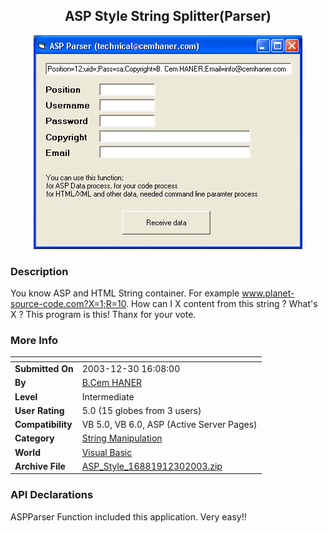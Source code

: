﻿<div align="center">

## ASP Style String Splitter\(Parser\)

<img src="PIC20031230190129128.jpg">
</div>

### Description

You know ASP and HTML String container. For example www.planet-source-code.com?X=1;R=10. How can I X content from this string ? What's X ? This program is this! Thanx for your vote.
 
### More Info
 


<span>             |<span>
---                |---
**Submitted On**   |2003-12-30 16:08:00
**By**             |[B\.Cem HANER](https://github.com/Planet-Source-Code/PSCIndex/blob/master/ByAuthor/b-cem-haner.md)
**Level**          |Intermediate
**User Rating**    |5.0 (15 globes from 3 users)
**Compatibility**  |VB 5\.0, VB 6\.0, ASP \(Active Server Pages\) 
**Category**       |[String Manipulation](https://github.com/Planet-Source-Code/PSCIndex/blob/master/ByCategory/string-manipulation__1-5.md)
**World**          |[Visual Basic](https://github.com/Planet-Source-Code/PSCIndex/blob/master/ByWorld/visual-basic.md)
**Archive File**   |[ASP\_Style\_16881912302003\.zip](https://github.com/Planet-Source-Code/b-cem-haner-asp-style-string-splitter-parser__1-50674/archive/master.zip)

### API Declarations

ASPParser Function included this application. Very easy!!





